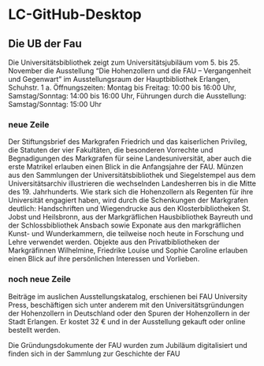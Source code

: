 # LC-GitHub-Desktop
## Die UB der Fau
Die Universitätsbibliothek zeigt zum Universitätsjubiläum vom 5. bis 25. November die Ausstellung “Die Hohenzollern und die FAU – Vergangenheit und Gegenwart” im Ausstellungsraum der Hauptbibliothek Erlangen, Schuhstr. 1 a. Öffnungszeiten: Montag bis Freitag: 10:00 bis 16:00 Uhr, Samstag/Sonntag: 14:00 bis 16:00 Uhr, Führungen durch die Ausstellung: Samstag/Sonntag: 15:00 Uhr
### neue Zeile
Der Stiftungsbrief des Markgrafen Friedrich und das kaiserlichen Privileg, die Statuten der vier Fakultäten, die besonderen Vorrechte und Begnadigungen des Markgrafen für seine Landesuniversität, aber auch die erste Matrikel erlauben einen Blick in die Anfangsjahre der FAU. Münzen aus den Sammlungen der Universitätsbibliothek und Siegelstempel aus dem Universitätsarchiv illustrieren die wechselnden Landesherren bis in die Mitte des 19. Jahrhunderts. Wie stark sich die Hohenzollern als Regenten für ihre Universität engagiert haben, wird durch die Schenkungen der Markgrafen deutlich: Handschriften und Wiegendrucke aus den Klosterbibliotheken St. Jobst und Heilsbronn, aus der Markgräflichen Hausbibliothek Bayreuth und der Schlossbibliothek Ansbach sowie Exponate aus den markgräflichen Kunst- und Wunderkammern, die teilweise noch heute in Forschung und Lehre verwendet werden. Objekte aus den Privatbibliotheken der Markgräfinnen Wilhelmine, Friedrike Louise und Sophie Caroline erlauben einen Blick auf ihre persönlichen Interessen und Vorlieben.

### noch neue Zeile
Beiträge im auslichen Ausstellungskatalog, erschienen bei FAU University Press, beschäftigen sich unter anderem mit den Universitätsgründungen der Hohenzollern in Deutschland oder den Spuren der Hohenzollern in der Stadt Erlangen. Er kostet 32 € und in der Ausstellung gekauft oder online bestellt werden.

Die Gründungsdokumente der FAU wurden zum Jubiläum digitalisiert und finden sich in der Sammlung zur Geschichte der FAU
